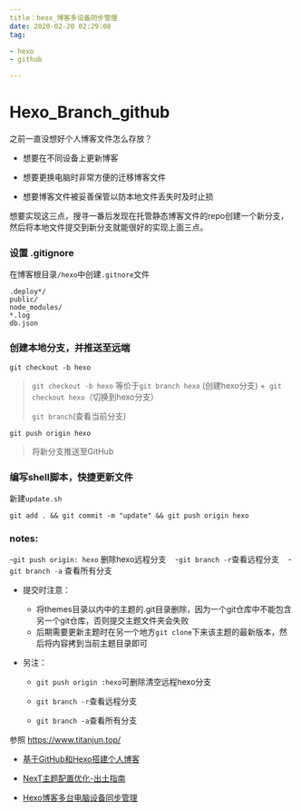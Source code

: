 ```yaml
---
title：heox_博客多设备同步管理
date: 2020-02-20 02:29:08
tag: 

- hexo
- github

---
```


# Hexo_Branch_github

之前一直没想好个人博客文件怎么存放？

- 想要在不同设备上更新博客

- 想要更换电脑时非常方便的迁移博客文件

- 想要博客文件被妥善保管以防本地文件丢失时及时止损

想要实现这三点，搜寻一番后发现在托管静态博客文件的repo创建一个新分支，然后将本地文件提交到新分支就能很好的实现上面三点。

### 设置  .gitignore

在博客根目录`/hexo`中创建`.gitnore`文件

```
.deploy*/
public/
node_modules/
*.log
db.json
```

### 创建本地分支，并推送至远端

```shell
git checkout -b hexo
```

> `git checkout -b hexo` 等价于`git branch hexo` (创建hexo分支) +` git checkout hexo`（切换到hexo分支）
> 
> `git branch`(查看当前分支)

```shell
git push origin hexo
```

> 将新分支推送至GitHub

### 编写shell脚本，快捷更新文件

新建`update.sh`

```shell
git add . && git commit -m "update" && git push origin hexo
```

### notes:

-`git push origin: hexo` 删除hexo远程分支
  
-`git branch -r`查看远程分支
  
-`git branch -a` 查看所有分支

- 提交时注意：
  
  - 将themes目录以内中的主题的.git目录删除，因为一个git仓库中不能包含另一个git仓库，否则提交主题文件夹会失败
  - 后期需要更新主题时在另一个地方`git clone`下来该主题的最新版本，然后将内容拷到当前主题目录即可

- 另注：
  
  - `git push origin :hexo`可删除清空远程hexo分支
  
  - `git branch -r`查看远程分支
  
  - `git branch -a`查看所有分支

参照 https://www.titanjun.top/

- [基于GitHub和Hexo搭建个人博客](https://www.titanjun.top/2018/03/08/%E5%9F%BA%E4%BA%8EGitHub%E5%92%8CHexo%E6%90%AD%E5%BB%BA%E4%B8%AA%E4%BA%BA%E5%8D%9A%E5%AE%A2/)

- [NexT主题配置优化-出土指南](https://www.titanjun.top/2018/04/03/NexT%E4%B8%BB%E9%A2%98%E9%85%8D%E7%BD%AE%E4%BC%98%E5%8C%96-%E5%87%BA%E5%9C%9F%E6%8C%87%E5%8D%97/)

- [Hexo博客多台电脑设备同步管理](https://www.titanjun.top/2018/04/12/Hexo%E5%8D%9A%E5%AE%A2%E5%A4%9A%E5%8F%B0%E7%94%B5%E8%84%91%E8%AE%BE%E5%A4%87%E5%90%8C%E6%AD%A5%E7%AE%A1%E7%90%86/)
